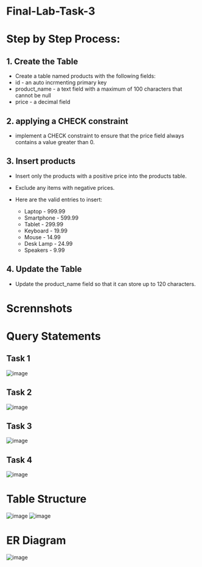 # Final-Lab-Task-3


# Step by Step Process:
## 1. Create the Table 
* Create a table named products with the following fields:
* id - an auto incrmenting primary key
* product_name - a text field with a maximum of 100 characters that cannot be null
* price - a decimal field

## 2. applying a CHECK constraint
* implement a CHECK constraint to ensure that the price field always contains a value greater than 0.

## 3. Insert products
* Insert only the products with a positive price into the products table.
* Exclude any items with negative prices.

* Here are the valid entries to insert:
  *  Laptop - 999.99
  *  Smartphone - 599.99
  *  Tablet -  299.99
  *  Keyboard - 19.99
  *  Mouse - 14.99
  *  Desk Lamp - 24.99
  *  Speakers - 9.99
 
## 4. Update the Table
* Update the product_name field so that it can store up to 120 characters.

# Scrennshots
# Query Statements

## Task 1
![image]()

## Task 2
![image]()

## Task 3
![image]()

## Task 4
![image]()

# Table Structure
![image]()
![image]()

# ER Diagram
![image]()
